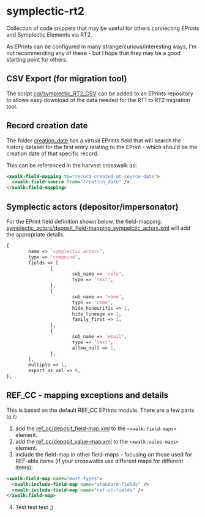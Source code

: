 # symplectic-rt2
Collection of code snippets that may be useful for others connecting EPrints and Symplectic Elements via RT2.

As EPrints can be configured in many strange/curious/interesting ways, I'm not recommending any of these - but
I hope that they may be a good starting point for others.

## CSV Export (for migration tool)
The script [cgi/symplectic_RT2_CSV](cgi/symplectic_RT2_CSV) can be added to an EPrints repository to allows easy 
download of the data needed for the RT1 to RT2 migration tool.


## Record creation date
The folder [creation_date](creation_date/) has a virtual EPrints field that will search the history dataset for
the first entry relating to the EPrint - which should be the creation date of that specific record.

This can be referenced in the harvest crosswalk as:
```xml
<xwalk:field-mapping to="record-created-at-source-date">
  <xwalk:field-source from="creation_date" />
</xwalk:field-mapping>
```

## Symplectic actors (depositor/impersonator)

For the EPrint field definition shown below, the field-mapping:
[symplectic_actors/deposit_field-mapping_sympelctic_actors.xml](symplectic_actors/deposit_field-mapping_sympelctic_actors.xml)
will add the appropriate details.


```perl
{
        name => 'symplectic_actors',
        type => 'compound',
        fields => [
                {
                        sub_name => 'role',
                        type => 'text',
                },
                {
                        sub_name => 'name',
                        type => 'name',
                        hide_honourific => 1,
                        hide_lineage => 1,
                        family_first => 1,
                },
                {
                        sub_name => 'email',
                        type => 'text',
                        allow_null => 1,
                },
        ],
        multiple => 1,
        export_as_xml => 0,
},
```

## REF_CC - mapping exceptions and details
This is based on the default REF_CC EPrints module. There are a few parts to it:

1) add the [ref_cc/deposit_field-map.xml](ref_cc/deposit_field-map.xml) to the `<xwalk:field-maps>` element.
1) add the [ref_cc/deposit_value-map.xml](ref_cc/deposit_value-map.xml) to the `<xwalk:value-maps>` element.
1) include the field-map in other field-maps - focusing on those used for REF-able items (if your crosswalks use different maps for different items):
```xml
<xwalk:field-map name="most-types">
  <xwalk:include-field-map name="standard-fields" />
  <xwalk:include-field-map name="ref-cc-fields" />
</xwalk:field-map>

```
4) Test test test ;)
